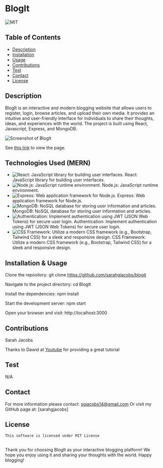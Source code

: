 # BlogIt
![MIT](https://img.shields.io/badge/license-mit-blue)

## Table of Contents
- [Description](#description)
- [Installation](#installation)
- [Usage](#usage)
- [Contributions](#contributions)
- [Test](#test)
- [Contact](#contact)
- [License](#license)

## Description
BlogIt is an interactive and modern blogging website that allows users to register, login, browse articles, and upload their own media. It provides an intuitive and user-friendly interface for individuals to share their thoughts, ideas, and experiences with the world. The project is built using React, Javascript, Express, and MongoDB.

![Screenshot of BlogIt](./assets/images/Screen%20Shot%202023-02-09%20at%209.22.03%20AM.png "Sarah Jacobs BlogIt Website")

See [this link](https://github.com/sarahgjacobs/blogit) to view the page.

## Technologies Used (MERN)

- ![React](https://img.shields.io/badge/-React-61DAFB?logo=react&logoColor=white&style=flat-square): JavaScript library for building user interfaces. React: JavaScript library for building user interfaces.
- ![Node.js](https://img.shields.io/badge/-Node.js-339933?logo=node.js&logoColor=white&style=flat-square): JavaScript runtime environment. Node.js: JavaScript runtime environment.
- ![Express](https://img.shields.io/badge/-Express-000000?logo=express&logoColor=white&style=flat-square): Web application framework for Node.js. Express: Web application framework for Node.js.
- ![MongoDB](https://img.shields.io/badge/-MongoDB-47A248?logo=mongodb&logoColor=white&style=flat-square): NoSQL database for storing user information and articles. MongoDB: NoSQL database for storing user information and articles.
- ![Authentication](https://img.shields.io/badge/-Authentication-000000?style=flat-square): Implement authentication using JWT (JSON Web Tokens) for secure user login. Authentication: Implement authentication using JWT (JSON Web Tokens) for secure user login.
- ![CSS Framework](https://img.shields.io/badge/-CSS%20Framework-1572B6?style=flat-square): Utilize a modern CSS framework (e.g., Bootstrap, Tailwind CSS) for a sleek and responsive design. CSS Framework: Utilize a modern CSS framework (e.g., Bootstrap, Tailwind CSS) for a sleek and responsive design.

## Installation & Usage
Clone the repository: git clone https://github.com/sarahgjacobs/blogit

Navigate to the project directory: cd BlogIt

Install the dependencies: npm install


Start the development server: npm start

Open your browser and visit: http://localhost:3000

## Contributions
Sarah Jacobs

Thanks to Dawid at [Youtube](https://youtu.be/xKs2IZZya7c) for providing a great tutorial

## Test
N/A

## Contact
For more information please contact: [sgjacobs14@gmail.com](mailto:sgjacobs14@gmail.com)
Or visit my GitHub page at: [sarahgjacobs]

## License 
    This software is licensed under MIT License

##
Thank you for choosing BlogIt as your interactive blogging platform! We hope you enjoy using it and sharing your thoughts with the world. Happy blogging!